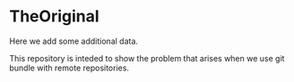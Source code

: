 # TheOriginal

Here we add some additional data.

This repository is inteded to show the problem that arises when we use git bundle with remote repositories.


